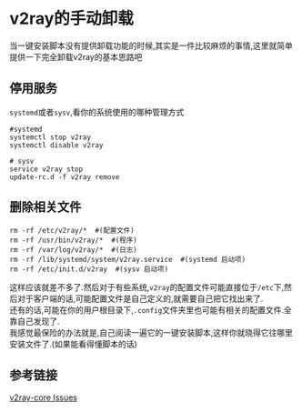# v2ray的手动卸载

当一键安装脚本没有提供卸载功能的时候,其实是一件比较麻烦的事情,这里就简单提供一下完全卸载v2ray的基本思路吧

## 停用服务

`systemd`或者`sysv`,看你的系统使用的哪种管理方式

```shell
#systemd
systemctl stop v2ray
systemctl disable v2ray

# sysv
service v2ray stop
update-rc.d -f v2ray remove
```

## 删除相关文件

```shell
rm -rf /etc/v2ray/*  #(配置文件)
rm -rf /usr/bin/v2ray/*  #(程序)
rm -rf /var/log/v2ray/*  #(日志)
rm -rf /lib/systemd/system/v2ray.service  #(systemd 启动项)
rm -rf /etc/init.d/v2ray  #(sysv 启动项)
```

这样应该就差不多了.然后对于有些系统,`v2ray`的配置文件可能直接位于`/etc`下,然后对于客户端的话,可能配置文件是自己定义的,就需要自己把它找出来了.  
还有的话,可能在你的用户根目录下,`.config`文件夹里也可能有相关的配置文件.全靠自己发现了.  
我感觉最保险的办法就是,自己阅读一遍它的一键安装脚本,这样你就晓得它往哪里安装文件了.(如果能看得懂脚本的话)

## 参考链接

[v2ray-core Issues](https://github.com/v2ray/v2ray-core/issues/187)
